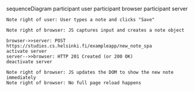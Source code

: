 sequenceDiagram
    participant user
    participant browser
    participant server

    Note right of user: User types a note and clicks "Save"

    Note right of browser: JS captures input and creates a note object

    browser->>server: POST https://studies.cs.helsinki.fi/exampleapp/new_note_spa
    activate server
    server-->>browser: HTTP 201 Created (or 200 OK)
    deactivate server

    Note right of browser: JS updates the DOM to show the new note immediately
    Note right of browser: No full page reload happens
